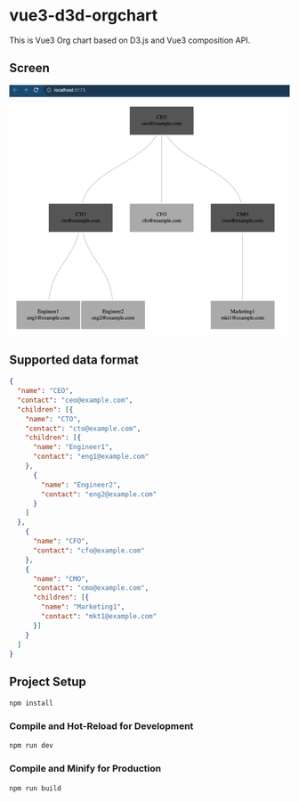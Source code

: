 # vue3-d3d-orgchart

This is Vue3 Org chart based on D3.js and Vue3 composition API.

## Screen
![Alt text](src/assets/img.png?raw=true "Screen example")

## Supported data format
```json
{
  "name": "CEO",
  "contact": "ceo@example.com",
  "children": [{
    "name": "CTO",
    "contact": "cto@example.com",
    "children": [{
      "name": "Engineer1",
      "contact": "eng1@example.com"
    },
      {
        "name": "Engineer2",
        "contact": "eng2@example.com"
      }
    ]
  },
    {
      "name": "CFO",
      "contact": "cfo@example.com"
    },
    {
      "name": "CMO",
      "contact": "cmo@example.com",
      "children": [{
        "name": "Marketing1",
        "contact": "mkt1@example.com"
      }]
    }
  ]
}
```

## Project Setup

```sh
npm install
```

### Compile and Hot-Reload for Development

```sh
npm run dev
```

### Compile and Minify for Production

```sh
npm run build
```
